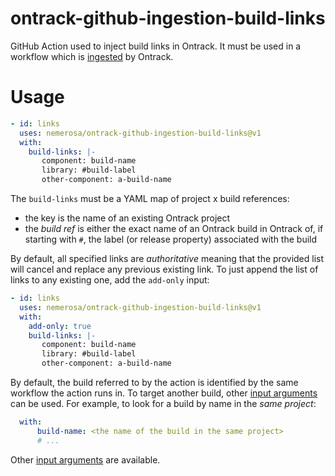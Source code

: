 ontrack-github-ingestion-build-links
====================================

GitHub Action used to inject build links in Ontrack. It must be used in a workflow which is [ingested](https://static.nemerosa.net/ontrack/release/latest/docs/doc/index.html#integration-github-ingestion) by Ontrack.

# Usage

```yaml
- id: links
  uses: nemerosa/ontrack-github-ingestion-build-links@v1
  with:
    build-links: |-
       component: build-name
       library: #build-label
       other-component: a-build-name
```

The `build-links` must be a YAML map of project x build references:

* the key is the name of an existing Ontrack project
* the _build ref_ is either the exact name of an Ontrack build in Ontrack of, if starting with `#`, the label (or release property) associated with the build

By default, all specified links are _authoritative_ meaning that the provided list will cancel and replace any previous existing link. To just append the list of links to any existing one, add the `add-only` input:

```yaml
- id: links
  uses: nemerosa/ontrack-github-ingestion-build-links@v1
  with:
    add-only: true
    build-links: |-
       component: build-name
       library: #build-label
       other-component: a-build-name
```

By default, the build referred to by the action is identified by the same workflow the action runs in. To target another build, other [input arguments](action.yml) can be used. For example, to look for a build by name in the _same project_:

```yaml
  with:
      build-name: <the name of the build in the same project>
      # ...
```

Other [input arguments](action.yml) are available.
